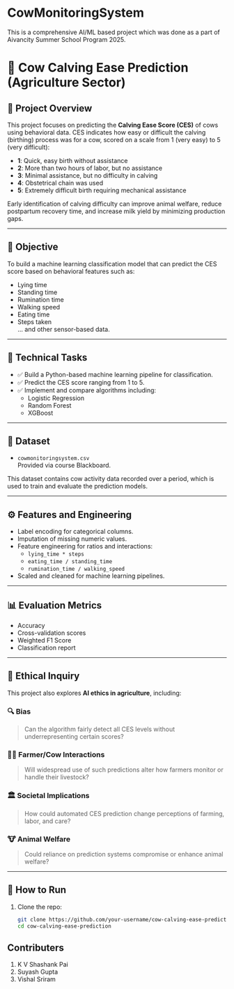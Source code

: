 # CowMonitoringSystem
This is a comprehensive AI/ML based project which was done as a part of Aivancity Summer School Program 2025.

# 🐄 Cow Calving Ease Prediction (Agriculture Sector)

## 📌 Project Overview

This project focuses on predicting the **Calving Ease Score (CES)** of cows using behavioral data. CES indicates how easy or difficult the calving (birthing) process was for a cow, scored on a scale from 1 (very easy) to 5 (very difficult):

- **1**: Quick, easy birth without assistance  
- **2**: More than two hours of labor, but no assistance  
- **3**: Minimal assistance, but no difficulty in calving  
- **4**: Obstetrical chain was used  
- **5**: Extremely difficult birth requiring mechanical assistance  

Early identification of calving difficulty can improve animal welfare, reduce postpartum recovery time, and increase milk yield by minimizing production gaps.

---

## 🧠 Objective

To build a machine learning classification model that can predict the CES score based on behavioral features such as:
- Lying time
- Standing time
- Rumination time
- Walking speed
- Eating time
- Steps taken  
... and other sensor-based data.

---

## 🧪 Technical Tasks

- ✅ Build a Python-based machine learning pipeline for classification.
- ✅ Predict the CES score ranging from 1 to 5.
- ✅ Implement and compare algorithms including:
  - Logistic Regression
  - Random Forest
  - XGBoost

---

## 📁 Dataset

- `cowmonitoringsystem.csv`  
  Provided via course Blackboard.

This dataset contains cow activity data recorded over a period, which is used to train and evaluate the prediction models.

---

## ⚙️ Features and Engineering

- Label encoding for categorical columns.
- Imputation of missing numeric values.
- Feature engineering for ratios and interactions:
  - `lying_time * steps`
  - `eating_time / standing_time`
  - `rumination_time / walking_speed`
- Scaled and cleaned for machine learning pipelines.

---

## 📊 Evaluation Metrics

- Accuracy
- Cross-validation scores
- Weighted F1 Score
- Classification report

---

## 🧭 Ethical Inquiry

This project also explores **AI ethics in agriculture**, including:

### 🔍 Bias
> Can the algorithm fairly detect all CES levels without underrepresenting certain scores?

### 👩‍🌾 Farmer/Cow Interactions
> Will widespread use of such predictions alter how farmers monitor or handle their livestock?

### 🏛️ Societal Implications
> How could automated CES prediction change perceptions of farming, labor, and care?

### 🐮 Animal Welfare
> Could reliance on prediction systems compromise or enhance animal welfare?

---

## 📌 How to Run

1. Clone the repo:
   ```bash
   git clone https://github.com/your-username/cow-calving-ease-prediction.git
   cd cow-calving-ease-prediction

## Contributers
1. K V Shashank Pai 
2. Suyash Gupta
3. Vishal Sriram
